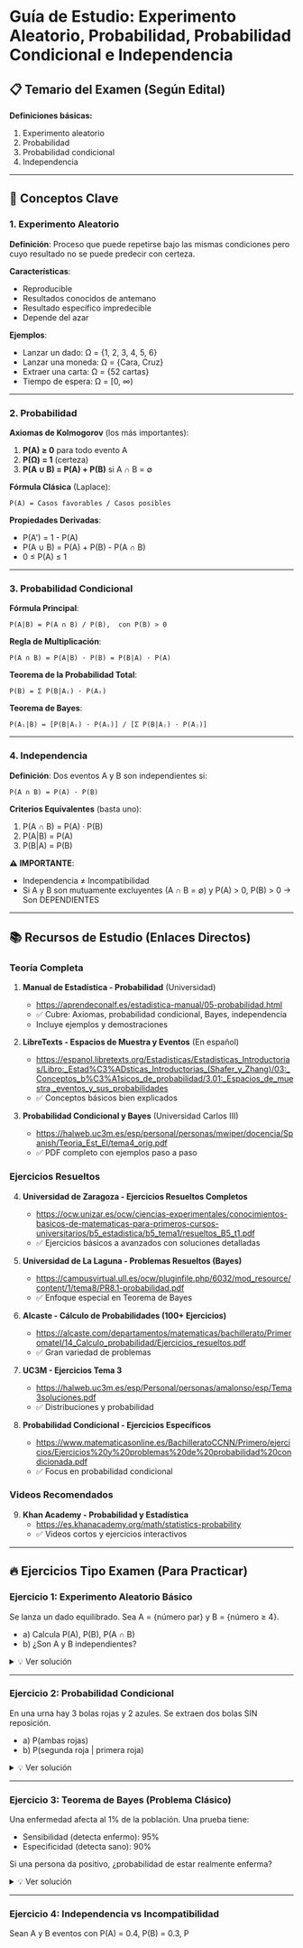 # Guía de Estudio: Experimento Aleatorio, Probabilidad, Probabilidad Condicional e Independencia

## 📋 Temario del Examen (Según Edital)

**Definiciones básicas:**
1. Experimento aleatorio
2. Probabilidad
3. Probabilidad condicional
4. Independencia

---

## 🎯 Conceptos Clave

### 1. Experimento Aleatorio

**Definición**: Proceso que puede repetirse bajo las mismas condiciones pero cuyo resultado no se puede predecir con certeza.

**Características**:
- Reproducible
- Resultados conocidos de antemano
- Resultado específico impredecible
- Depende del azar

**Ejemplos**:
- Lanzar un dado: Ω = {1, 2, 3, 4, 5, 6}
- Lanzar una moneda: Ω = {Cara, Cruz}
- Extraer una carta: Ω = {52 cartas}
- Tiempo de espera: Ω = [0, ∞)

---

### 2. Probabilidad

**Axiomas de Kolmogorov** (los más importantes):

1. **P(A) ≥ 0** para todo evento A
2. **P(Ω) = 1** (certeza)
3. **P(A ∪ B) = P(A) + P(B)** si A ∩ B = ∅

**Fórmula Clásica** (Laplace):
```
P(A) = Casos favorables / Casos posibles
```

**Propiedades Derivadas**:
- P(A') = 1 - P(A)
- P(A ∪ B) = P(A) + P(B) - P(A ∩ B)
- 0 ≤ P(A) ≤ 1

---

### 3. Probabilidad Condicional

**Fórmula Principal**:
```
P(A|B) = P(A ∩ B) / P(B),  con P(B) > 0
```

**Regla de Multiplicación**:
```
P(A ∩ B) = P(A|B) · P(B) = P(B|A) · P(A)
```

**Teorema de la Probabilidad Total**:
```
P(B) = Σ P(B|Aᵢ) · P(Aᵢ)
```

**Teorema de Bayes**:
```
P(Aᵢ|B) = [P(B|Aᵢ) · P(Aᵢ)] / [Σ P(B|Aⱼ) · P(Aⱼ)]
```

---

### 4. Independencia

**Definición**: Dos eventos A y B son independientes si:
```
P(A ∩ B) = P(A) · P(B)
```

**Criterios Equivalentes** (basta uno):
1. P(A ∩ B) = P(A) · P(B)
2. P(A|B) = P(A)
3. P(B|A) = P(B)

**⚠️ IMPORTANTE**: 
- Independencia ≠ Incompatibilidad
- Si A y B son mutuamente excluyentes (A ∩ B = ∅) y P(A) > 0, P(B) > 0 → Son DEPENDIENTES

---

## 📚 Recursos de Estudio (Enlaces Directos)

### Teoría Completa

1. **Manual de Estadística - Probabilidad** (Universidad)
   - https://aprendeconalf.es/estadistica-manual/05-probabilidad.html
   - ✅ Cubre: Axiomas, probabilidad condicional, Bayes, independencia
   - Incluye ejemplos y demostraciones

2. **LibreTexts - Espacios de Muestra y Eventos** (En español)
   - https://espanol.libretexts.org/Estadisticas/Estadisticas_Introductorias/Libro:_Estad%C3%ADsticas_Introductorias_(Shafer_y_Zhang)/03:_Conceptos_b%C3%A1sicos_de_probabilidad/3.01:_Espacios_de_muestra,_eventos_y_sus_probabilidades
   - ✅ Conceptos básicos bien explicados

3. **Probabilidad Condicional y Bayes** (Universidad Carlos III)
   - https://halweb.uc3m.es/esp/personal/personas/mwiper/docencia/Spanish/Teoria_Est_El/tema4_orig.pdf
   - ✅ PDF completo con ejemplos paso a paso

### Ejercicios Resueltos

4. **Universidad de Zaragoza - Ejercicios Resueltos Completos**
   - https://ocw.unizar.es/ocw/ciencias-experimentales/conocimientos-basicos-de-matematicas-para-primeros-cursos-universitarios/b5_estadistica/b5_tema1/resueltos_B5_t1.pdf
   - ✅ Ejercicios básicos a avanzados con soluciones detalladas

5. **Universidad de La Laguna - Problemas Resueltos (Bayes)**
   - https://campusvirtual.ull.es/ocw/pluginfile.php/6032/mod_resource/content/1/tema8/PR8.1-probabilidad.pdf
   - ✅ Enfoque especial en Teorema de Bayes

6. **Alcaste - Cálculo de Probabilidades (100+ Ejercicios)**
   - https://alcaste.com/departamentos/matematicas/bachillerato/PrimeromateI/14_Calculo_probabilidad/Ejercicios_resueltos.pdf
   - ✅ Gran variedad de problemas

7. **UC3M - Ejercicios Tema 3**
   - https://halweb.uc3m.es/esp/Personal/personas/amalonso/esp/Tema3soluciones.pdf
   - ✅ Distribuciones y probabilidad

8. **Probabilidad Condicional - Ejercicios Específicos**
   - https://www.matematicasonline.es/BachilleratoCCNN/Primero/ejercicios/Ejercicios%20y%20problemas%20de%20probabilidad%20condicionada.pdf
   - ✅ Focus en probabilidad condicional

### Videos Recomendados

9. **Khan Academy - Probabilidad y Estadística**
   - https://es.khanacademy.org/math/statistics-probability
   - ✅ Videos cortos y ejercicios interactivos

---

## 🔥 Ejercicios Tipo Examen (Para Practicar)

### Ejercicio 1: Experimento Aleatorio Básico
Se lanza un dado equilibrado. Sea A = {número par} y B = {número ≥ 4}.
- a) Calcula P(A), P(B), P(A ∩ B)
- b) ¿Son A y B independientes?

<details>
<summary>💡 Ver solución</summary>

a) 
- A = {2,4,6} → P(A) = 3/6 = 1/2
- B = {4,5,6} → P(B) = 3/6 = 1/2  
- A ∩ B = {4,6} → P(A ∩ B) = 2/6 = 1/3

b) P(A)·P(B) = (1/2)(1/2) = 1/4 ≠ 1/3 = P(A ∩ B)
**NO son independientes**
</details>

---

### Ejercicio 2: Probabilidad Condicional
En una urna hay 3 bolas rojas y 2 azules. Se extraen dos bolas SIN reposición.
- a) P(ambas rojas)
- b) P(segunda roja | primera roja)

<details>
<summary>💡 Ver solución</summary>

a) P(R₁ ∩ R₂) = P(R₁) · P(R₂|R₁) = (3/5) · (2/4) = 6/20 = **3/10**

b) P(R₂|R₁) = **2/4 = 1/2**
</details>

---

### Ejercicio 3: Teorema de Bayes (Problema Clásico)
Una enfermedad afecta al 1% de la población. Una prueba tiene:
- Sensibilidad (detecta enfermo): 95%
- Especificidad (detecta sano): 90%

Si una persona da positivo, ¿probabilidad de estar realmente enferma?

<details>
<summary>💡 Ver solución</summary>

Sea E = enfermo, P = prueba positiva

**Datos:**
- P(E) = 0.01, P(E') = 0.99
- P(P|E) = 0.95
- P(P|E') = 1 - 0.90 = 0.10

**Por probabilidad total:**
P(P) = P(P|E)·P(E) + P(P|E')·P(E')
     = 0.95(0.01) + 0.10(0.99)
     = 0.0095 + 0.099 = 0.1085

**Por Bayes:**
P(E|P) = [P(P|E)·P(E)] / P(P)
       = 0.0095 / 0.1085
       = **0.0876 ≈ 8.76%**

⚠️ **Interpretación importante**: Solo 8.76% de positivos están realmente enfermos debido a la baja prevalencia.
</details>

---

### Ejercicio 4: Independencia vs Incompatibilidad
Sean A y B eventos con P(A) = 0.4, P(B) = 0.3, P